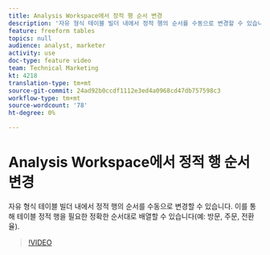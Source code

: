 ```yaml
---
title: Analysis Workspace에서 정적 행 순서 변경
description: '자유 형식 테이블 빌더 내에서 정적 행의 순서를 수동으로 변경할 수 있습니다. 이를 통해 테이블 정적 행을 필요한 정확한 순서대로 배열할 수 있습니다(예: 방문, 주문, 전환율).'
feature: freeform tables
topics: null
audience: analyst, marketer
activity: use
doc-type: feature video
team: Technical Marketing
kt: 4218
translation-type: tm+mt
source-git-commit: 24ad92b0ccdf1112e3ed4a0968cd47db757598c3
workflow-type: tm+mt
source-wordcount: '78'
ht-degree: 0%

---
```



# Analysis Workspace에서 정적 행 순서 변경

자유 형식 테이블 빌더 내에서 정적 행의 순서를 수동으로 변경할 수 있습니다. 이를 통해 테이블 정적 행을 필요한 정확한 순서대로 배열할 수 있습니다(예: 방문, 주문, 전환율).

>[!VIDEO](https://video.tv.adobe.com/v/31319/?quality=12)
